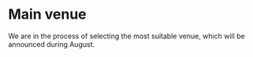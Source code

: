 # Main venue

We are in the process of selecting the most suitable venue, which will be announced during August.
